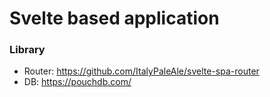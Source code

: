 # Svelte based application

### Library

- Router: https://github.com/ItalyPaleAle/svelte-spa-router
- DB: https://pouchdb.com/
